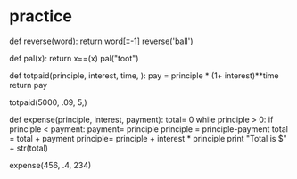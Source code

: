 practice
========
def reverse(word):
	return word[::-1]
reverse('ball')

def pal(x):
	return x==(x)
pal("toot")

def totpaid(principle, interest, time, ):
		pay = principle * (1+ interest)**time
		return pay
		
	
totpaid(5000, .09, 5,)

def expense(principle, interest, payment):
	total= 0 
	while principle > 0:
		if principle < payment:
			payment= principle
		principle = principle-payment
		total = total + payment 
		principle= principle + interest * principle
	print "Total is $" + str(total)

expense(456, .4, 234)
